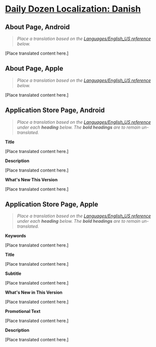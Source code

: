 # [Daily Dozen Localization: Danish][t]
[t]:https://github.com/nutritionfactsorg/daily-dozen-localization

## About Page, Android

> _Place a translation based on the [Languages/English_US reference](https://github.com/nutritionfactsorg/daily-dozen-localization/blob/master/Languages/English_US/README.md) below._

[Place translated content here.]

## About Page, Apple

> _Place a translation based on the [Languages/English_US reference](https://github.com/nutritionfactsorg/daily-dozen-localization/blob/master/Languages/English_US/README.md) below._

[Place translated content here.]

## Application Store Page, Android

> _Place a translation based on the [Languages/English_US reference](https://github.com/nutritionfactsorg/daily-dozen-localization/blob/master/Languages/English_US/README.md) under each **heading** below. The **bold headings** are to remain un-translated._

**Title**

[Place translated content here.]

**Description**

[Place translated content here.]

**What's New This Version**

[Place translated content here.]

## Application Store Page, Apple

> _Place a translation based on the [Languages/English_US reference](https://github.com/nutritionfactsorg/daily-dozen-localization/blob/master/Languages/English_US/README.md) under each **heading** below. The **bold headings** are to remain un-translated._

**Keywords**

[Place translated content here.]

**Title**

[Place translated content here.]

**Subtitle**

[Place translated content here.]

**What's New in This Version**

[Place translated content here.]

**Promotional Text**

[Place translated content here.]

**Description**

[Place translated content here.]
